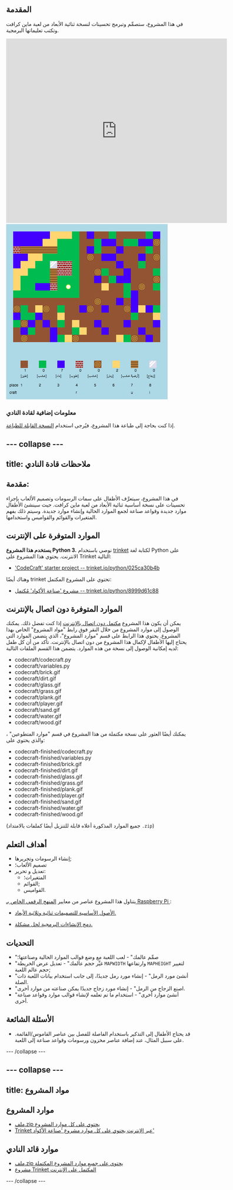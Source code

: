 ## المقدمة

في هذا المشروع، ستصمِّم وتبرمج تحسينات لنسخة ثنائية الأبعاد من لعبة ماين كرافت وتكتب تعليماتها البرمجية.

<div class="trinket">
  <iframe src="https://trinket.io/embed/python/8999d61c88?outputOnly=true&start=result" width="600" height="500" frameborder="0" marginwidth="0" marginheight="0" allowfullscreen>
  </iframe>
  <img src="images/craft-finished.png">
</div>

### معلومات إضافية لقادة النادي

إذا كنت بحاجة إلى طباعة هذا المشروع، فيُرجى استخدام [النسخة القابلة للطباعة](https://projects.raspberrypi.org/ar-SA/projects/codecraft/print).

--- collapse ---
---
title: ملاحظات قادة النادي
---

## مقدمة:

في هذا المشروع، سيتعرَّف الأطفال على سمات الرسومات وتصميم الألعاب بإجراء تحسينات على نسخة أساسية ثنائية الأبعاد من لعبة ماين كرافت. حيث سينشئ الأطفال موارد جديدة وقواعد صناعة لجمع الموارد الحالية وإنشاء موارد جديدة. وسيتم ذلك بفهم المتغيرات والقوائم والقواميس واستخدامها.

## الموارد المتوفرة على الإنترنت

**يستخدم هذا المشروع Python 3.** نوصي باستخدام [trinket](https://trinket.io/) لكتابة لغة Python على الانترنت. يحتوي هذا المشروع على Trinket التالية:

+ ['CodeCraft' starter project -- trinket.io/python/025ca30b4b](http://trinket.io/python/025ca30b4b)

وهناك أيضًا trinket تحتوي على المشروع المكتمل:

+ [مشروع 'صناعة الأكواد' مُكتمل -- trinket.io/python/8999d61c88](https://trinket.io/python/8999d61c88)

## الموارد المتوفرة دون اتصال بالإنترنت

يمكن أن يكون هذا المشروع [مكتمل دون اتصال بالإنترنت](https://www.codeclubprojects.org/en-GB/resources/python-working-offline/) إذا كنت تفضل ذلك. يمكنك الوصول إلى موارد المشروع من خلال النقر فوق رابط "مواد المشروع" الخاص بهذا المشروع. يحتوي هذا الرابط على قسم "موارد المشروع"، الذي يتضمن الموارد التي يحتاج إليها الأطفال لإكمال هذا المشروع من دون اتصال بالإنترنت. تأكد من أن كل طفل لديه إمكانية الوصول إلى نسخة من هذه الموارد. يتضمن هذا القسم الملفات التالية:

+ codecraft/codecraft.py
+ codecraft/variables.py
+ codecraft/brick.gif
+ codecraft/dirt.gif
+ codecraft/glass.gif
+ codecraft/grass.gif
+ codecraft/plank.gif
+ codecraft/player.gif
+ codecraft/sand.gif
+ codecraft/water.gif
+ codecraft/wood.gif

يمكنك أيضًا العثور على نسخة مكتملة من هذا المشروع في قسم "موارد المتطوعين" ، والذي يحتوي على:

+ codecraft-finished/codecraft.py
+ codecraft-finished/variables.py
+ codecraft-finished/brick.gif
+ codecraft-finished/dirt.gif
+ codecraft-finished/glass.gif
+ codecraft-finished/grass.gif
+ codecraft-finished/plank.gif
+ codecraft-finished/player.gif
+ codecraft-finished/sand.gif
+ codecraft-finished/water.gif
+ codecraft-finished/wood.gif

(جميع الموارد المذكورة أعلاه قابلة للتنزيل أيضًا كملفات بالامتداد `.zip`)

## أهداف التعلم

+ إنشاء الرسومات وتحريرها;
+ تصميم الألعاب؛
+ تعديل و تحرير: 
    + المتغيرات؛
    + القوائم;
    + القواميس.

يتناول هذا المشروع عناصر من معايير [المنهج الرقمي الخاص بـ Raspberry Pi ](http://rpf.io/curriculum):

+ [الأصول الأساسية للتصميمات ثنائية وثلاثية الأبعاد.](https://www.raspberrypi.org/curriculum/design/creator)

+ [دمج الإنشاءات البرمجية لحل مشكلة.](https://www.raspberrypi.org/curriculum/programming/builder)

## التحديات

+ "صمِّم عالمك" - لعب اللعبة مع وضع قوالب الموارد الحالية وصناعتها؛
+ "غيِّر حجم عالمك" - تعديل عرض الخريطة `MAPWIDTH` وارتفاعها `MAPHEIGHT` لتغيير حجم عالم اللعبة;
+ "أنشئ مورد الرمل" - إنشاء مورد رمل جديدًا، إلى جانب استخدام بيانات اللعبة ذات الصلة.
+ "اصنع الزجاج من الرمل" - إنشاء مورد زجاج جديدًا يمكن صناعته من موارد أخرى.
+ "أنشئ موارد أخرى" - استخدام ما تم تعلمه لإنشاء قوالب موارد وقواعد صناعة أخرى.

## الأسئلة الشائعة

+ قد يحتاج الأطفال إلى التذكير باستخدام الفاصلة للفصل بين عناصر القاموس/القائمة. على سبيل المثال، عند إضافة عناصر مخزون ورسومات وقواعد صناعة إلى اللعبة.

--- /collapse ---

--- collapse ---
---
title: مواد المشروع
---

## موارد المشروع

+ [ملف.zip يحتوي على كل موارد المشروع](resources/codecraft-resources.zip)
+ [Trinket عبر الإنترنت يحتوي على كل موارد مشروع 'صناعة الأكواد'](http://trinket.io/python/025ca30b4b)

## موارد قائد النادي

+ [ملف.zip يحتوي على جميع موارد المشروع المكتملة](solutions/codecraft-solution.zip)
+ [مشروع Trinket المكتمل على الإنترنت](https://trinket.io/python/8999d61c88)

--- /collapse ---